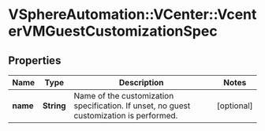 # VSphereAutomation::VCenter::VcenterVMGuestCustomizationSpec

## Properties
Name | Type | Description | Notes
------------ | ------------- | ------------- | -------------
**name** | **String** | Name of the customization specification. If unset, no guest customization is performed. | [optional] 


